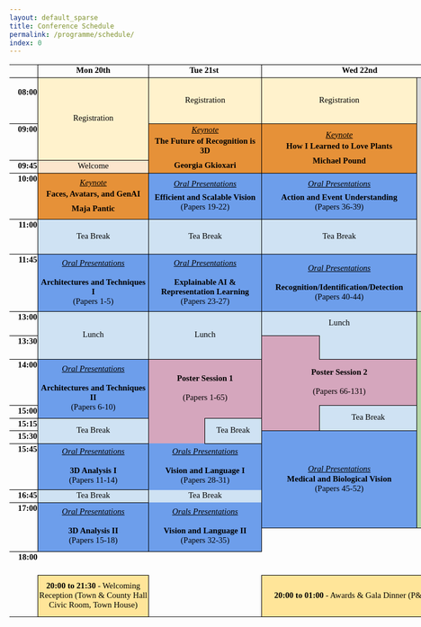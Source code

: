 ```yaml
---
layout: default_sparse
title: Conference Schedule
permalink: /programme/schedule/
index: 0
---
```


<style id="overall-1_6491_Styles">
<!--table
	{mso-displayed-decimal-separator:"\.";
	mso-displayed-thousand-separator:"\,";}
@page
	{margin:.75in .7in .75in .7in;
	mso-header-margin:.3in;
	mso-footer-margin:.3in;}
.font5
	{color:black;
	font-size:11.0pt;
	font-weight:700;
	font-style:normal;
	text-decoration:none;
	font-family:Calibri;
	mso-generic-font-family:auto;
	mso-font-charset:0;}
.font6
	{color:black;
	font-size:11.0pt;
	font-weight:400;
	font-style:normal;
	text-decoration:none;
	font-family:Calibri;
	mso-generic-font-family:auto;
	mso-font-charset:0;}
.font7
	{color:black;
	font-size:11.0pt;
	font-weight:400;
	font-style:normal;
	text-decoration:none;
	font-family:Calibri;
	mso-generic-font-family:auto;
	mso-font-charset:0;}
.font8
	{color:black;
	font-size:11.0pt;
	font-weight:700;
	font-style:normal;
	text-decoration:none;
	font-family:Calibri;
	mso-generic-font-family:auto;
	mso-font-charset:0;}
.font9
	{color:black;
	font-size:11.0pt;
	font-weight:400;
	font-style:italic;
	text-decoration:underline;
	text-underline-style:single;
	font-family:Calibri;
	mso-generic-font-family:auto;
	mso-font-charset:0;}
.font10
	{color:black;
	font-size:2.0pt;
	font-weight:400;
	font-style:normal;
	text-decoration:none;
	font-family:Calibri;
	mso-generic-font-family:auto;
	mso-font-charset:0;}
.font11
	{color:black;
	font-size:6.0pt;
	font-weight:700;
	font-style:normal;
	text-decoration:none;
	font-family:Calibri;
	mso-generic-font-family:auto;
	mso-font-charset:0;}
.font12
	{color:black;
	font-size:11.0pt;
	font-weight:400;
	font-style:italic;
	text-decoration:underline;
	text-underline-style:single;
	font-family:Calibri;
	mso-generic-font-family:auto;
	mso-font-charset:0;}
.font13
	{color:black;
	font-size:5.0pt;
	font-weight:400;
	font-style:normal;
	text-decoration:none;
	font-family:Calibri;
	mso-generic-font-family:auto;
	mso-font-charset:0;}
.font14
	{color:black;
	font-size:1.0pt;
	font-weight:400;
	font-style:normal;
	text-decoration:none;
	font-family:Arial;
	mso-generic-font-family:auto;
	mso-font-charset:0;}
tr
	{mso-height-source:auto;}
col
	{mso-width-source:auto;}
br
	{mso-data-placement:same-cell;}
.style0
	{mso-number-format:General;
	text-align:general;
	vertical-align:bottom;
	white-space:nowrap;
	mso-rotate:0;
	mso-background-source:auto;
	mso-pattern:auto;
	color:black;
	font-size:10.0pt;
	font-weight:400;
	font-style:normal;
	text-decoration:none;
	font-family:Arial;
	mso-generic-font-family:auto;
	mso-font-charset:0;
	border:none;
	mso-protection:locked visible;
	mso-style-name:Normal;
	mso-style-id:0;}
td
	{mso-style-parent:style0;
	padding-top:1px;
	padding-right:1px;
	padding-left:1px;
	mso-ignore:padding;
	color:black;
	font-size:10.0pt;
	font-weight:400;
	font-style:normal;
	text-decoration:none;
	font-family:Arial;
	mso-generic-font-family:auto;
	mso-font-charset:0;
	mso-number-format:General;
	text-align:general;
	vertical-align:bottom;
	border:none;
	mso-background-source:auto;
	mso-pattern:auto;
	mso-protection:locked visible;
	white-space:nowrap;
	mso-rotate:0;}
.xl65
	{mso-style-parent:style0;
	color:black;
	font-size:11.0pt;
	font-weight:700;
	font-family:Calibri;
	mso-generic-font-family:auto;
	mso-font-charset:0;}
.xl66
	{mso-style-parent:style0;
	color:black;
	font-size:11.0pt;
	font-family:Calibri;
	mso-generic-font-family:auto;
	mso-font-charset:0;
	text-align:center;
	vertical-align:middle;
	white-space:normal;}
.xl67
	{mso-style-parent:style0;
	color:black;
	font-size:11.0pt;
	font-weight:700;
	font-family:Calibri;
	mso-generic-font-family:auto;
	mso-font-charset:0;
	text-align:left;}
.xl68
	{mso-style-parent:style0;
	color:black;
	font-size:11.0pt;
	font-family:Calibri;
	mso-generic-font-family:auto;
	mso-font-charset:0;
	text-align:left;}
.xl69
	{mso-style-parent:style0;
	color:black;
	font-size:11.0pt;
	font-family:Calibri;
	mso-generic-font-family:auto;
	mso-font-charset:0;}
.xl70
	{mso-style-parent:style0;
	color:black;
	font-size:11.0pt;
	font-weight:700;
	font-family:Calibri;
	mso-generic-font-family:auto;
	mso-font-charset:0;
	text-align:center;
	vertical-align:middle;
	border-top:.5pt solid black;
	border-right:none;
	border-bottom:.5pt solid black;
	border-left:.5pt solid black;
	white-space:normal;}
.xl71
	{mso-style-parent:style0;
	color:black;
	font-size:11.0pt;
	font-weight:700;
	font-family:Calibri;
	mso-generic-font-family:auto;
	mso-font-charset:0;
	text-align:center;
	vertical-align:middle;
	border:.5pt solid black;
	white-space:normal;}
.xl72
	{mso-style-parent:style0;
	color:black;
	font-size:11.0pt;
	font-weight:700;
	font-family:Calibri;
	mso-generic-font-family:auto;
	mso-font-charset:0;
	mso-number-format:"hh\:mm";}
.xl73
	{mso-style-parent:style0;
	color:black;
	font-size:11.0pt;
	font-weight:700;
	font-family:Calibri;
	mso-generic-font-family:auto;
	mso-font-charset:0;
	mso-number-format:"hh\:mm";
	border-top:.5pt solid black;
	border-right:none;
	border-bottom:none;
	border-left:none;}
.xl74
	{mso-style-parent:style0;
	color:black;
	font-size:11.0pt;
	font-weight:700;
	font-family:Calibri;
	mso-generic-font-family:auto;
	mso-font-charset:0;
	mso-number-format:"hh\:mm";
	text-align:left;
	border-top:.5pt solid black;
	border-right:none;
	border-bottom:none;
	border-left:none;}
.xl75
	{mso-style-parent:style0;
	color:black;
	font-size:11.0pt;
	font-weight:700;
	font-family:Calibri;
	mso-generic-font-family:auto;
	mso-font-charset:0;
	mso-number-format:"hh\:mm";
	text-align:left;}
.xl76
	{mso-style-parent:style0;
	color:black;
	font-size:11.0pt;
	font-weight:700;
	font-family:Calibri;
	mso-generic-font-family:auto;
	mso-font-charset:0;
	text-align:left;
	vertical-align:middle;
	white-space:normal;}
.xl77
	{mso-style-parent:style0;
	color:black;
	font-size:11.0pt;
	font-family:Calibri;
	mso-generic-font-family:auto;
	mso-font-charset:0;
	text-align:left;
	vertical-align:middle;
	white-space:normal;}
.xl78
	{mso-style-parent:style0;
	color:black;}
.xl79
	{mso-style-parent:style0;
	color:black;
	font-size:11.0pt;
	font-family:Calibri;
	mso-generic-font-family:auto;
	mso-font-charset:0;
	text-align:center;
	vertical-align:middle;
	border-top:.5pt solid black;
	border-right:none;
	border-bottom:.5pt solid black;
	border-left:.5pt solid black;
	background:#FCE5CD;
	mso-pattern:#FCE5CD none;
	white-space:normal;}
.xl80
	{mso-style-parent:style0;
	color:black;
	font-size:11.0pt;
	font-family:Calibri;
	mso-generic-font-family:auto;
	mso-font-charset:0;
	text-align:center;
	vertical-align:middle;
	border-top:.5pt solid black;
	border-right:none;
	border-bottom:none;
	border-left:.5pt solid black;
	background:#CFE2F3;
	mso-pattern:#CFE2F3 none;
	white-space:normal;}
.xl81
	{mso-style-parent:style0;
	color:black;
	font-size:11.0pt;
	font-weight:700;
	font-family:Calibri;
	mso-generic-font-family:auto;
	mso-font-charset:0;
	mso-number-format:"hh\:mm";
	text-align:right;
	border-top:.5pt solid black;
	border-right:none;
	border-bottom:none;
	border-left:none;}
.xl82
	{mso-style-parent:style0;
	color:black;
	font-size:11.0pt;
	font-weight:700;
	font-family:Calibri;
	mso-generic-font-family:auto;
	mso-font-charset:0;
	text-align:center;
	vertical-align:middle;
	white-space:normal;}
.xl83
	{mso-style-parent:style0;
	color:black;
	font-size:11.0pt;
	font-family:Calibri;
	mso-generic-font-family:auto;
	mso-font-charset:0;
	text-align:center;
	vertical-align:middle;
	border-top:.5pt solid black;
	border-right:none;
	border-bottom:none;
	border-left:none;
	background:#FFF2CC;
	mso-pattern:#FFF2CC none;
	white-space:normal;}
.xl84
	{mso-style-parent:style0;
	color:windowtext;
	border-top:.5pt solid black;
	border-right:none;
	border-bottom:none;
	border-left:none;}
.xl85
	{mso-style-parent:style0;
	color:windowtext;
	border-top:none;
	border-right:none;
	border-bottom:.5pt solid black;
	border-left:none;}
.xl86
	{mso-style-parent:style0;
	color:black;
	font-size:11.0pt;
	font-family:Calibri;
	mso-generic-font-family:auto;
	mso-font-charset:0;
	text-align:center;
	vertical-align:middle;
	border-top:.5pt solid black;
	border-right:none;
	border-bottom:none;
	border-left:.5pt solid black;
	background:#FFF2CC;
	mso-pattern:#FFF2CC none;
	white-space:normal;}
.xl87
	{mso-style-parent:style0;
	color:windowtext;
	border-top:none;
	border-right:none;
	border-bottom:none;
	border-left:.5pt solid black;}
.xl88
	{mso-style-parent:style0;
	color:windowtext;
	border-top:none;
	border-right:none;
	border-bottom:.5pt solid black;
	border-left:.5pt solid black;}
.xl89
	{mso-style-parent:style0;
	color:black;
	font-size:11.0pt;
	font-weight:700;
	font-family:Calibri;
	mso-generic-font-family:auto;
	mso-font-charset:0;
	text-align:center;
	vertical-align:middle;
	border-top:.5pt solid black;
	border-right:none;
	border-bottom:.5pt solid black;
	border-left:none;
	white-space:normal;}
.xl90
	{mso-style-parent:style0;
	color:windowtext;
	border-top:.5pt solid black;
	border-right:none;
	border-bottom:.5pt solid black;
	border-left:none;}
.xl91
	{mso-style-parent:style0;
	color:windowtext;
	border-top:.5pt solid black;
	border-right:.5pt solid black;
	border-bottom:.5pt solid black;
	border-left:none;}
.xl92
	{mso-style-parent:style0;
	color:white;
	font-size:11.0pt;
	font-family:Calibri;
	mso-generic-font-family:auto;
	mso-font-charset:0;
	text-align:center;
	background:black;
	mso-pattern:black none;}
.xl93
	{mso-style-parent:style0;
	color:black;
	font-size:11.0pt;
	font-family:Calibri;
	mso-generic-font-family:auto;
	mso-font-charset:0;
	text-align:center;
	vertical-align:middle;
	border-top:.5pt solid black;
	border-right:none;
	border-bottom:none;
	border-left:.5pt solid black;
	background:#E69138;
	mso-pattern:#E69138 none;
	white-space:normal;}
.xl94
	{mso-style-parent:style0;
	font-size:11.0pt;
	font-family:Calibri;
	mso-generic-font-family:auto;
	mso-font-charset:0;
	text-align:center;
	vertical-align:middle;
	border-top:.5pt solid black;
	border-right:none;
	border-bottom:none;
	border-left:none;
	background:#6D9EEB;
	mso-pattern:#6D9EEB none;
	white-space:normal;}
.xl95
	{mso-style-parent:style0;
	color:black;
	font-size:11.0pt;
	font-family:Calibri;
	mso-generic-font-family:auto;
	mso-font-charset:0;
	text-align:center;
	vertical-align:middle;
	border-top:.5pt solid black;
	border-right:none;
	border-bottom:none;
	border-left:none;
	background:#CFE2F3;
	mso-pattern:#CFE2F3 none;
	white-space:normal;}
.xl96
	{mso-style-parent:style0;
	color:windowtext;
	border-top:.5pt solid black;
	border-right:.5pt solid black;
	border-bottom:none;
	border-left:none;}
.xl97
	{mso-style-parent:style0;
	color:windowtext;
	border-top:none;
	border-right:.5pt solid black;
	border-bottom:none;
	border-left:none;}
.xl98
	{mso-style-parent:style0;
	color:windowtext;
	border-top:none;
	border-right:.5pt solid black;
	border-bottom:.5pt solid black;
	border-left:none;}
.xl99
	{mso-style-parent:style0;
	color:black;
	font-size:11.0pt;
	font-family:Calibri;
	mso-generic-font-family:auto;
	mso-font-charset:0;
	text-align:center;
	vertical-align:middle;
	border-top:.5pt solid black;
	border-right:none;
	border-bottom:none;
	border-left:none;
	background:#6D9EEB;
	mso-pattern:#6D9EEB none;
	white-space:normal;}
.xl100
	{mso-style-parent:style0;
	font-size:11.0pt;
	font-family:Calibri;
	mso-generic-font-family:auto;
	mso-font-charset:0;
	text-align:center;
	vertical-align:middle;
	border-top:.5pt solid black;
	border-right:none;
	border-bottom:none;
	border-left:.5pt solid black;
	background:#6D9EEB;
	mso-pattern:#6D9EEB none;
	white-space:normal;}
.xl101
	{mso-style-parent:style0;
	color:black;
	font-size:11.0pt;
	font-family:Calibri;
	mso-generic-font-family:auto;
	mso-font-charset:0;
	text-align:center;
	vertical-align:middle;
	border-top:.5pt solid black;
	border-right:none;
	border-bottom:none;
	border-left:.5pt solid black;
	background:#6D9EEB;
	mso-pattern:#6D9EEB none;
	white-space:normal;}
.xl102
	{mso-style-parent:style0;
	color:black;
	font-size:11.0pt;
	font-weight:700;
	font-family:Calibri;
	mso-generic-font-family:auto;
	mso-font-charset:0;
	text-align:center;
	vertical-align:middle;
	border-top:.5pt solid black;
	border-right:none;
	border-bottom:none;
	border-left:.5pt solid black;
	white-space:normal;}
.xl103
	{mso-style-parent:style0;
	color:black;
	font-size:11.0pt;
	font-family:Calibri;
	mso-generic-font-family:auto;
	mso-font-charset:0;
	text-align:center;
	vertical-align:middle;
	border-top:.5pt solid black;
	border-right:none;
	border-bottom:none;
	border-left:none;
	background:#E69138;
	mso-pattern:#E69138 none;
	white-space:normal;}
.xl104
	{mso-style-parent:style0;
	color:black;
	font-size:11.0pt;
	font-family:Calibri;
	mso-generic-font-family:auto;
	mso-font-charset:0;
	text-align:center;
	vertical-align:middle;
	border-top:.5pt solid black;
	border-right:.5pt solid black;
	border-bottom:none;
	border-left:.5pt solid black;
	background:#B6D7A8;
	mso-pattern:#B6D7A8 none;
	white-space:normal;}
.xl105
	{mso-style-parent:style0;
	color:windowtext;
	border-top:none;
	border-right:.5pt solid black;
	border-bottom:none;
	border-left:.5pt solid black;}
.xl106
	{mso-style-parent:style0;
	color:windowtext;
	border-top:none;
	border-right:.5pt solid black;
	border-bottom:.5pt solid black;
	border-left:.5pt solid black;}
.xl107
	{mso-style-parent:style0;
	color:black;
	font-size:11.0pt;
	font-family:Calibri;
	mso-generic-font-family:auto;
	mso-font-charset:0;
	text-align:center;
	vertical-align:middle;
	border-top:.5pt solid black;
	border-right:.5pt solid black;
	border-bottom:none;
	border-left:.5pt solid black;
	background:#D9D9D9;
	mso-pattern:#D9D9D9 none;
	white-space:normal;}
.xl108
	{mso-style-parent:style0;
	color:black;
	font-size:11.0pt;
	font-family:Calibri;
	mso-generic-font-family:auto;
	mso-font-charset:0;
	text-align:center;
	vertical-align:middle;
	border-top:none;
	border-right:.5pt solid black;
	border-bottom:none;
	border-left:.5pt solid black;
	background:#B6D7A8;
	mso-pattern:#B6D7A8 none;
	white-space:normal;}
.xl109
	{mso-style-parent:style0;
	color:black;
	font-size:11.0pt;
	font-family:Calibri;
	mso-generic-font-family:auto;
	mso-font-charset:0;
	text-align:center;
	vertical-align:middle;
	background:#D5A6BD;
	mso-pattern:#D5A6BD none;
	white-space:normal;}
.xl110
	{mso-style-parent:style0;
	color:black;
	font-size:11.0pt;
	font-family:Calibri;
	mso-generic-font-family:auto;
	mso-font-charset:0;
	text-align:center;
	vertical-align:middle;
	border-top:.5pt solid black;
	border-right:.5pt solid black;
	border-bottom:none;
	border-left:.5pt solid black;
	background:#CFE2F3;
	mso-pattern:#CFE2F3 none;
	white-space:normal;}
.xl111
	{mso-style-parent:style0;
	color:black;
	font-size:11.0pt;
	font-family:Calibri;
	mso-generic-font-family:auto;
	mso-font-charset:0;
	text-align:center;
	vertical-align:middle;
	border-top:.5pt solid black;
	border-right:none;
	border-bottom:none;
	border-left:.5pt solid black;
	background:#FFE599;
	mso-pattern:#FFE599 none;
	white-space:normal;}
.xl112
	{mso-style-parent:style0;
	color:black;
	font-size:11.0pt;
	font-family:Calibri;
	mso-generic-font-family:auto;
	mso-font-charset:0;
	text-align:center;
	vertical-align:middle;
	border-top:none;
	border-right:none;
	border-bottom:none;
	border-left:.5pt solid black;
	background:#D5A6BD;
	mso-pattern:#D5A6BD none;
	white-space:normal;}
.xl113
	{mso-style-parent:style0;
	color:black;
	font-size:11.0pt;
	font-family:Calibri;
	mso-generic-font-family:auto;
	mso-font-charset:0;
	text-align:center;
	vertical-align:middle;
	border-top:none;
	border-right:none;
	border-bottom:none;
	border-left:.5pt solid black;
	background:#6D9EEB;
	mso-pattern:#6D9EEB none;
	white-space:normal;}
.xl114
	{mso-style-parent:style0;
	color:black;
	font-size:11.0pt;
	font-family:Calibri;
	mso-generic-font-family:auto;
	mso-font-charset:0;
	text-align:center;
	vertical-align:middle;
	border-top:.5pt solid black;
	border-right:.5pt solid black;
	border-bottom:none;
	border-left:.5pt solid black;
	background:#FFE599;
	mso-pattern:#FFE599 none;
	white-space:normal;}
.xl115
	{mso-style-parent:style0;
	color:black;
	font-size:11.0pt;
	font-family:Calibri;
	mso-generic-font-family:auto;
	mso-font-charset:0;
	text-align:center;
	vertical-align:middle;
	border-top:.5pt solid black;
	border-right:.5pt solid black;
	border-bottom:none;
	border-left:none;
	background:#D5A6BD;
	mso-pattern:#D5A6BD none;
	white-space:normal;}
.xl116
	{mso-style-parent:style0;
	color:black;
	font-size:11.0pt;
	font-family:Calibri;
	mso-generic-font-family:auto;
	mso-font-charset:0;
	text-align:center;
	vertical-align:middle;
	background:#CFE2F3;
	mso-pattern:#CFE2F3 none;
	white-space:normal;}
.xl117
	{mso-style-parent:style0;
	color:black;
	font-size:11.0pt;
	font-family:Calibri;
	mso-generic-font-family:auto;
	mso-font-charset:0;
	text-align:center;
	vertical-align:middle;
	border-top:.5pt solid black;
	border-right:none;
	border-bottom:none;
	border-left:.5pt solid black;
	background:#D5A6BD;
	mso-pattern:#D5A6BD none;
	white-space:normal;}
.xl118
	{mso-style-parent:style0;
	color:black;
	font-size:11.0pt;
	font-family:Calibri;
	mso-generic-font-family:auto;
	mso-font-charset:0;
	text-align:center;
	vertical-align:middle;
	border-top:.5pt solid black;
	border-right:none;
	border-bottom:none;
	border-left:none;
	background:#D5A6BD;
	mso-pattern:#D5A6BD none;
	white-space:normal;}
.xl119
	{mso-style-parent:style0;
	color:black;
	font-size:11.0pt;
	font-family:Calibri;
	mso-generic-font-family:auto;
	mso-font-charset:0;
	text-align:center;
	vertical-align:middle;
	border-top:none;
	border-right:none;
	border-bottom:none;
	border-left:.5pt solid black;
	background:#CFE2F3;
	mso-pattern:#CFE2F3 none;
	white-space:normal;}
.xl120
	{mso-style-parent:style0;
	color:black;
	font-size:11.0pt;
	font-weight:700;
	font-family:Calibri;
	mso-generic-font-family:auto;
	mso-font-charset:0;
	text-align:center;
	vertical-align:middle;
	border-top:.5pt solid black;
	border-right:none;
	border-bottom:.5pt solid black;
	border-left:.5pt solid black;
	background:#FCE5CD;
	mso-pattern:#FCE5CD none;
	white-space:normal;}
-->
</style>


<div id="overall-1_6491" align=center x:publishsource="Excel">

<table border=0 cellpadding=0 cellspacing=0 width=1775 style='border-collapse:
 collapse;table-layout:fixed;width:1333pt'>
 <col width=49 style='mso-width-source:userset;mso-width-alt:1578;width:37pt'>
 <col width=201 style='mso-width-source:userset;mso-width-alt:6442;width:151pt'>
 <col width=101 span=3 style='mso-width-source:userset;mso-width-alt:3242;
 width:76pt'>
 <col width=172 style='mso-width-source:userset;mso-width-alt:5504;width:129pt'>
 <col width=71 style='mso-width-source:userset;mso-width-alt:2261;width:53pt'>
 <col width=101 span=2 style='mso-width-source:userset;mso-width-alt:3242;
 width:76pt'>
 <col width=163 style='mso-width-source:userset;mso-width-alt:5205;width:122pt'>
 <col width=101 style='mso-width-source:userset;mso-width-alt:3242;width:76pt'>
 <col width=49 span=2 style='mso-width-source:userset;mso-width-alt:1578;
 width:37pt'>
 <col width=55 style='mso-width-source:userset;mso-width-alt:1749;width:41pt'>
 <col width=120 style='mso-width-source:userset;mso-width-alt:3840;width:90pt'>
 <col width=240 style='mso-width-source:userset;mso-width-alt:7680;width:180pt'>
 <tr height=21 style='height:16.0pt'>
  <td height=21 class=xl65 width=49 style='height:16.0pt;width:37pt'></td>
  <td class=xl70 width=201 style='width:151pt'>Mon 20th</td>
  <td colspan=2 class=xl102 width=202 style='border-right:.5pt solid black;
  width:152pt'>Tue 21st<span style='mso-spacerun:yes'> </span></td>
  <td colspan=3 class=xl89 width=344 style='border-right:.5pt solid black;
  width:258pt'>Wed 22nd</td>
  <td colspan=3 class=xl70 width=365 style='border-right:.5pt solid black;
  border-left:none;width:274pt'>Thu 23rd</td>
  <td class=xl71 width=101 style='border-left:none;width:76pt'>Fri 24th</td>
  <td class=xl67 width=49 style='width:37pt'></td>
  <td class=xl67 width=49 style='width:37pt'></td>
  <td colspan=3 class=xl92 width=415 style='width:311pt'>ROOMS</td>
 </tr>
 <tr height=20 style='mso-height-source:userset;height:15.75pt'>
  <td height=20 class=xl73 align=right style='height:15.75pt'>08:00</td>
  <td rowspan=6 class=xl86 width=201 style='border-bottom:.5pt solid black;
  border-top:none;width:151pt'>Registration</td>
  <td colspan=2 rowspan=3 class=xl86 width=202 style='border-right:.5pt solid black;
  width:152pt'>Registration</td>
  <td colspan=2 rowspan=3 class=xl83 width=273 style='border-bottom:.5pt solid black;
  width:205pt'>Registration</td>
  <td rowspan=19 class=xl107 width=71 style='border-bottom:.5pt solid black;
  border-top:none;width:53pt'>&nbsp;</td>
  <td colspan=2 rowspan=3 class=xl86 width=202 style='border-bottom:.5pt solid black;
  width:152pt'>Registration</td>
  <td rowspan=23 class=xl107 width=163 style='border-bottom:.5pt solid black;
  border-top:none;width:122pt'>&nbsp;</td>
  <td rowspan=39 class=xl104 width=101 style='border-bottom:.5pt solid black;
  border-top:none;width:76pt'>Workshops ARIA, VUA, MVEO and AI&amp;CV-NDS,
  different venues in the city.</td>
  <td class=xl74>08:00</td>
  <td class=xl75></td>
  <td class=xl76 width=55 style='width:41pt'>P&amp;J-MF</td>
  <td class=xl77 width=120 style='width:90pt'>Main Foyer</td>
  <td class=xl69>Registration (Mon-Thu)</td>
 </tr>
 <tr height=20 style='mso-height-source:userset;height:15.75pt'>
  <td height=20 class=xl65 style='height:15.75pt'></td>
  <td class=xl67></td>
  <td class=xl67></td>
  <td class=xl76 width=55 style='width:41pt'>CS1</td>
  <td class=xl77 width=120 style='width:90pt'>Conference Suite 1</td>
  <td class=xl69>Posters, Tea Breaks &amp; Lunch (Mon-Thu)</td>
 </tr>
 <tr height=20 style='mso-height-source:userset;height:15.75pt'>
  <td height=20 class=xl65 style='height:15.75pt'></td>
  <td class=xl67></td>
  <td class=xl67></td>
  <td class=xl76 width=55 style='width:41pt'>CS2</td>
  <td class=xl77 width=120 style='width:90pt'>Conference Suite 2</td>
  <td class=xl69>Oral Presentations (Mon to Wed)</td>
 </tr>
 <tr height=20 style='mso-height-source:userset;height:15.75pt'>
  <td height=20 class=xl73 align=right style='height:15.75pt'>09:00</td>
  <td colspan=2 rowspan=4 class=xl93 width=202 style='border-right:.5pt solid black;
  border-bottom:.5pt solid black;width:152pt'><font class="font9">Keynote<br>
    </font><font class="font10"><br>
    </font><font class="font5">The Future of Recognition is 3D<br>
    </font><font class="font11"><br>
    </font><font class="font5">Georgia Gkioxari</font></td>
  <td colspan=2 rowspan=4 class=xl103 width=273 style='border-bottom:.5pt solid black;
  width:205pt'><font class="font9">Keynote<br>
    </font><font class="font10"><br>
    </font><font class="font5">How I Learned to Love Plants<br>
    </font><font class="font11"><br>
    </font><font class="font5">Michael Pound</font></td>
  <td colspan=2 rowspan=4 class=xl93 width=202 style='border-bottom:.5pt solid black;
  width:152pt'><font class="font9">Keynote<br>
    </font><font class="font10"><br>
    </font><font class="font5">Self-supervised Learning for 3D Computer
  Vision<br>
    </font><font class="font11"><br>
    </font><font class="font5">Daniel Cremers</font></td>
  <td class=xl74>09:00</td>
  <td class=xl75></td>
  <td class=xl76 width=55 style='width:41pt'>CS3</td>
  <td class=xl68>Conference Suite 3</td>
  <td class=xl69>Oral Presentations (Thu)</td>
 </tr>
 <tr height=21 style='height:16.0pt'>
  <td height=21 class=xl72 style='height:16.0pt'></td>
  <td class=xl75></td>
  <td class=xl75></td>
  <td class=xl76 width=55 style='width:41pt'>MR2</td>
  <td class=xl78>Meeting Room 2</td>
  <td class=xl78>Doctoral Consortium (Wed)</td>
 </tr>
 <tr height=21 style='height:16.0pt'>
  <td height=21 class=xl65 style='height:16.0pt'></td>
  <td class=xl67></td>
  <td class=xl67></td>
  <td class=xl76 width=55 style='width:41pt'>MR8</td>
  <td class=xl78>Meeting Room 8</td>
  <td class=xl78>CVG Half-Day Workshop (Thu)</td>
 </tr>
 <tr height=21 style='height:16.0pt'>
  <td height=21 class=xl73 align=right style='height:16.0pt'>09:45</td>
  <td class=xl79 width=201 style='border-top:none;width:151pt'>Welcome</td>
  <td class=xl75></td>
  <td class=xl75></td>
  <td class=xl76 width=55 style='width:41pt'>MR9</td>
  <td class=xl78>Meeting Room 9</td>
  <td class=xl78>CADL Half-Day Workshop (Thu)</td>
 </tr>
 <tr height=20 style='height:15.0pt'>
  <td height=20 class=xl73 align=right style='height:15.0pt'>10:00</td>
  <td rowspan=4 class=xl93 width=201 style='border-bottom:.5pt solid black;
  border-top:none;width:151pt'><font class="font9">Keynote<br>
    </font><font class="font10"><br>
    </font><font class="font5">Faces, Avatars, and GenAI<br>
    </font><font class="font11"><br>
    </font><font class="font5">Maja Pantic</font></td>
  <td colspan=2 rowspan=4 class=xl100 width=202 style='border-right:.5pt solid black;
  border-bottom:.5pt solid black;width:152pt'><font class="font12">Oral
  Presentations<br>
    </font><font class="font13"><br>
    </font><font class="font8">Efficient and Scalable Vision<br>
    </font><font class="font7">(Papers 19-22)</font></td>
  <td colspan=2 rowspan=4 class=xl94 width=273 style='border-right:.5pt solid black;
  border-bottom:.5pt solid black;width:205pt'><font class="font12">Oral
  Presentations<br>
    </font><font class="font13"><br>
    </font><font class="font8">Action and Event Understanding<br>
    </font><font class="font7">(Papers 36-39)</font></td>
  <td colspan=2 rowspan=4 class=xl94 width=202 style='border-bottom:.5pt solid black;
  width:152pt'><font class="font12">Oral Presentations<br>
    </font><font class="font13"><br>
    </font><font class="font8">Human/Object Pose Estimation<br>
    </font><font class="font7">(Papers 53-56)</font></td>
  <td class=xl74>10:00</td>
  <td class=xl75></td>
  <td class=xl68></td>
  <td class=xl68></td>
  <td class=xl69></td>
 </tr>
 <tr height=20 style='height:15.0pt'>
  <td height=20 class=xl65 style='height:15.0pt'></td>
  <td class=xl67></td>
  <td class=xl67></td>
  <td class=xl68></td>
  <td class=xl68></td>
  <td class=xl69></td>
 </tr>
 <tr height=20 style='height:15.0pt'>
  <td height=20 class=xl72 style='height:15.0pt'></td>
  <td class=xl75></td>
  <td class=xl75></td>
  <td class=xl65></td>
  <td class=xl69></td>
  <td class=xl69></td>
 </tr>
 <tr height=20 style='height:15.0pt'>
  <td height=20 class=xl65 style='height:15.0pt'></td>
  <td class=xl67></td>
  <td class=xl67></td>
  <td class=xl65></td>
  <td class=xl69></td>
  <td class=xl69></td>
 </tr>
 <tr height=20 style='height:15.0pt'>
  <td height=20 class=xl73 align=right style='height:15.0pt'>11:00</td>
  <td rowspan=3 class=xl80 width=201 style='border-bottom:.5pt solid black;
  border-top:none;width:151pt'>Tea Break</td>
  <td colspan=2 rowspan=3 class=xl80 width=202 style='border-right:.5pt solid black;
  border-bottom:.5pt solid black;width:152pt'>Tea Break</td>
  <td colspan=2 rowspan=3 class=xl95 width=273 style='border-right:.5pt solid black;
  border-bottom:.5pt solid black;width:205pt'>Tea Break</td>
  <td colspan=2 rowspan=3 class=xl95 width=202 style='border-bottom:.5pt solid black;
  width:152pt'>Tea Break</td>
  <td class=xl74>11:00</td>
  <td class=xl75></td>
  <td class=xl65></td>
  <td class=xl69></td>
  <td class=xl69></td>
 </tr>
 <tr height=20 style='height:15.0pt'>
  <td height=20 class=xl72 style='height:15.0pt'></td>
  <td class=xl75></td>
  <td class=xl75></td>
  <td class=xl65></td>
  <td class=xl69></td>
  <td class=xl69></td>
 </tr>
 <tr height=20 style='height:15.0pt'>
  <td height=20 class=xl65 style='height:15.0pt'></td>
  <td class=xl67></td>
  <td class=xl67></td>
  <td class=xl78></td>
  <td class=xl78></td>
  <td class=xl78></td>
 </tr>
 <tr height=20 style='height:15.0pt'>
  <td height=20 class=xl73 align=right style='height:15.0pt'>11:45</td>
  <td rowspan=5 class=xl101 width=201 style='border-bottom:.5pt solid black;
  border-top:none;width:151pt'><font class="font9">Oral Presentations <br>
    </font><font class="font6"><br>
    </font><font class="font5">Architectures and Techniques I<br>
    </font><font class="font6">(Papers 1-5)</font></td>
  <td colspan=2 rowspan=5 class=xl101 width=202 style='border-right:.5pt solid black;
  border-bottom:.5pt solid black;width:152pt'><font class="font9">Oral
  Presentations<br>
    </font><font class="font6"><br>
    </font><font class="font5">Explainable AI &amp; Representation
  Learning<br>
    </font><font class="font6">(Papers 23-27)</font></td>
  <td colspan=2 rowspan=5 class=xl99 width=273 style='border-right:.5pt solid black;
  border-bottom:.5pt solid black;width:205pt'><font class="font9">Oral
  Presentations<br>
    </font><font class="font6"><br>
    </font><font class="font5">Recognition/Identification/Detection<br>
    </font><font class="font6">(Papers 40-44)</font></td>
  <td colspan=2 rowspan=5 class=xl99 width=202 style='border-bottom:.5pt solid black;
  width:152pt'><font class="font9">Oral Presentations<br>
    </font><font class="font6"><br>
    </font><font class="font5">Transfer, Low-shot Learning &amp;
  Segmentation<br>
    </font><font class="font6">(Papers 57-61)</font></td>
  <td class=xl74>11:45</td>
  <td class=xl75></td>
  <td class=xl69></td>
  <td class=xl78></td>
  <td class=xl78></td>
 </tr>
 <tr height=20 style='height:15.0pt'>
  <td height=20 class=xl72 style='height:15.0pt'></td>
  <td class=xl75></td>
  <td class=xl75></td>
  <td class=xl68></td>
  <td class=xl68></td>
  <td class=xl69></td>
 </tr>
 <tr height=20 style='height:15.0pt'>
  <td height=20 class=xl65 style='height:15.0pt'></td>
  <td class=xl67></td>
  <td class=xl67></td>
  <td class=xl68></td>
  <td class=xl68></td>
  <td class=xl69></td>
 </tr>
 <tr height=20 style='height:15.0pt'>
  <td height=20 class=xl65 style='height:15.0pt'></td>
  <td class=xl67></td>
  <td class=xl67></td>
  <td class=xl68></td>
  <td class=xl68></td>
  <td class=xl69></td>
 </tr>
 <tr height=20 style='height:15.0pt'>
  <td height=20 class=xl65 style='height:15.0pt'></td>
  <td class=xl67></td>
  <td class=xl67></td>
  <td class=xl68></td>
  <td class=xl68></td>
  <td class=xl69></td>
 </tr>
 <tr height=20 style='height:15.0pt'>
  <td height=20 class=xl73 align=right style='height:15.0pt'>13:00</td>
  <td rowspan=4 class=xl80 width=201 style='border-bottom:.5pt solid black;
  border-top:none;width:151pt'>Lunch</td>
  <td colspan=2 rowspan=4 class=xl80 width=202 style='border-right:.5pt solid black;
  border-bottom:.5pt solid black;width:152pt'>Lunch</td>
  <td colspan=2 rowspan=2 class=xl95 width=273 style='border-right:.5pt solid black;
  width:205pt'>Lunch</td>
  <td rowspan=18 class=xl108 width=71 style='border-bottom:.5pt solid black;
  width:53pt'>Doctoral Consort.</td>
  <td colspan=2 rowspan=4 class=xl95 width=202 style='border-bottom:.5pt solid black;
  width:152pt'>Lunch</td>
  <td class=xl74>13:00</td>
  <td class=xl75></td>
  <td class=xl68></td>
  <td class=xl68></td>
  <td class=xl69></td>
 </tr>
 <tr height=20 style='height:15.0pt'>
  <td height=20 class=xl65 style='height:15.0pt'></td>
  <td class=xl67></td>
  <td class=xl67></td>
  <td class=xl68></td>
  <td class=xl68></td>
  <td class=xl69></td>
 </tr>
 <tr height=20 style='height:15.0pt'>
  <td height=20 class=xl73 align=right style='height:15.0pt'>13:30</td>
  <td rowspan=2 class=xl115 width=101 style='width:76pt'>&nbsp;</td>
  <td rowspan=2 class=xl116 width=172 style='border-bottom:.5pt solid black;
  width:129pt'>&nbsp;</td>
  <td class=xl74>13:30</td>
  <td class=xl67></td>
  <td class=xl68></td>
  <td class=xl68></td>
  <td class=xl69></td>
 </tr>
 <tr height=20 style='height:15.0pt'>
  <td height=20 class=xl65 style='height:15.0pt'></td>
  <td class=xl67></td>
  <td class=xl67></td>
  <td class=xl68></td>
  <td class=xl68></td>
  <td class=xl69></td>
 </tr>
 <tr height=20 style='height:15.0pt'>
  <td height=20 class=xl73 align=right style='height:15.0pt'>14:00</td>
  <td rowspan=5 class=xl101 width=201 style='border-top:none;width:151pt'><font
  class="font9">Oral Presentations <br>
    </font><font class="font6"><br>
    </font><font class="font5">Architectures and Techniques II<br>
    </font><font class="font6">(Papers 6-10)</font></td>
  <td colspan=2 rowspan=5 class=xl117 width=202 style='border-right:.5pt solid black;
  width:152pt'><font class="font5">Poster Session 1<br>
    </font><font class="font6"><br>
    (Papers 1-65)</font></td>
  <td colspan=2 rowspan=4 class=xl109 width=273 style='border-right:.5pt solid black;
  width:205pt'><font class="font5">Poster Session 2</font><font class="font6"><br>
    <br>
    (Papers 66-131)</font></td>
  <td colspan=2 rowspan=5 class=xl118 width=202 style='border-right:.5pt solid black;
  width:152pt'><font class="font5">Poster Session 3<br>
    </font><font class="font6"><br>
    (Papers 132-200)</font></td>
  <td rowspan=16 class=xl104 width=163 style='border-bottom:.5pt solid black;
  border-top:none;width:122pt'>Workshops CVG and CADL, concurrent in 50 people
  meeting rooms in the same venue</td>
  <td class=xl74>14:00</td>
  <td class=xl75></td>
  <td class=xl68></td>
  <td class=xl68></td>
  <td class=xl69></td>
 </tr>
 <tr height=20 style='height:15.0pt'>
  <td height=20 class=xl65 style='height:15.0pt'></td>
  <td class=xl67></td>
  <td class=xl67></td>
  <td class=xl68></td>
  <td class=xl68></td>
  <td class=xl69></td>
 </tr>
 <tr height=20 style='height:15.0pt'>
  <td height=20 class=xl65 style='height:15.0pt'></td>
  <td class=xl67></td>
  <td class=xl67></td>
  <td class=xl68></td>
  <td class=xl68></td>
  <td class=xl69></td>
 </tr>
 <tr height=20 style='height:15.0pt'>
  <td height=20 class=xl65 style='height:15.0pt'></td>
  <td class=xl67></td>
  <td class=xl67></td>
  <td class=xl68></td>
  <td class=xl68></td>
  <td class=xl69></td>
 </tr>
 <tr height=20 style='height:15.0pt'>
  <td height=20 class=xl73 align=right style='height:15.0pt'>15:00</td>
  <td rowspan=2 class=xl109 width=101 style='width:76pt'>&nbsp;</td>
  <td rowspan=2 class=xl110 width=172 style='border-bottom:.5pt solid black;
  width:129pt'>Tea Break</td>
  <td class=xl74>15:00</td>
  <td class=xl75></td>
  <td class=xl68></td>
  <td class=xl68></td>
  <td class=xl69></td>
 </tr>
 <tr height=20 style='height:15.0pt'>
  <td height=20 class=xl73 align=right style='height:15.0pt'>15:15</td>
  <td rowspan=2 class=xl80 width=201 style='border-bottom:.5pt solid black;
  width:151pt'>Tea Break</td>
  <td rowspan=2 class=xl112 width=101 style='width:76pt'>&nbsp;</td>
  <td rowspan=2 class=xl110 width=101 style='border-bottom:.5pt solid black;
  width:76pt'>Tea Break</td>
  <td rowspan=2 class=xl109 width=101 style='width:76pt'>&nbsp;</td>
  <td rowspan=2 class=xl110 width=101 style='border-bottom:.5pt solid black;
  width:76pt'>Tea Break</td>
  <td class=xl75></td>
  <td class=xl75></td>
  <td class=xl68></td>
  <td class=xl68></td>
  <td class=xl69></td>
 </tr>
 <tr height=20 style='height:15.0pt'>
  <td height=20 class=xl81 style='height:15.0pt'>15:30</td>
  <td colspan=2 rowspan=8 class=xl99 width=273 style='border-right:.5pt solid black;
  border-bottom:.5pt solid black;width:205pt'><font class="font9">Oral
  Presentations<br>
    </font><font class="font14"><br>
    </font><font class="font5">Medical and Biological Vision<br>
    </font><font class="font6">(Papers 45-52)</font></td>
  <td class=xl75></td>
  <td class=xl75></td>
  <td class=xl68></td>
  <td class=xl68></td>
  <td class=xl69></td>
 </tr>
 <tr height=20 style='height:15.0pt'>
  <td height=20 class=xl73 align=right style='height:15.0pt'>15:45</td>
  <td rowspan=4 class=xl101 width=201 style='border-top:none;width:151pt'><font
  class="font9">Oral Presentations<br>
    </font><font class="font6"><br>
    </font><font class="font5">3D Analysis I<br>
    </font><font class="font6">(Papers 11-14)</font></td>
  <td colspan=2 rowspan=4 class=xl113 width=202 style='border-right:.5pt solid black;
  width:152pt'><font class="font9">Orals Presentations<br>
    </font><font class="font6"><br>
    </font><font class="font5">Vision and Language I<br>
    </font><font class="font6">(Papers 28-31)</font></td>
  <td colspan=2 rowspan=6 class=xl99 width=202 style='border-right:.5pt solid black;
  border-bottom:.5pt solid black;width:152pt'><font class="font9">Oral
  Presentations<br>
    </font><font class="font6"><br>
    </font><font class="font5">Faces and Gestures<br>
    </font><font class="font6">(Papers 62-67)</font></td>
  <td class=xl74>15:45</td>
  <td class=xl67></td>
  <td class=xl68></td>
  <td class=xl68></td>
  <td class=xl69></td>
 </tr>
 <tr height=20 style='height:15.0pt'>
  <td height=20 class=xl72 style='height:15.0pt'></td>
  <td class=xl75></td>
  <td class=xl75></td>
  <td class=xl68></td>
  <td class=xl68></td>
  <td class=xl69></td>
 </tr>
 <tr height=20 style='height:15.0pt'>
  <td height=20 class=xl72 style='height:15.0pt'></td>
  <td class=xl67></td>
  <td class=xl67></td>
  <td class=xl68></td>
  <td class=xl68></td>
  <td class=xl69></td>
 </tr>
 <tr height=20 style='height:15.0pt'>
  <td height=20 class=xl72 style='height:15.0pt'></td>
  <td class=xl67></td>
  <td class=xl67></td>
  <td class=xl68></td>
  <td class=xl68></td>
  <td class=xl69></td>
 </tr>
 <tr height=21 style='height:16.0pt'>
  <td height=21 class=xl73 align=right style='height:16.0pt'>16:45</td>
  <td class=xl80 width=201 style='width:151pt'>Tea Break</td>
  <td colspan=2 class=xl119 width=202 style='border-right:.5pt solid black;
  width:152pt'>Tea Break</td>
  <td class=xl67></td>
  <td class=xl67></td>
  <td class=xl68></td>
  <td class=xl68></td>
  <td class=xl69></td>
 </tr>
 <tr height=20 style='height:15.0pt'>
  <td height=20 class=xl73 align=right style='height:15.0pt'>17:00</td>
  <td rowspan=4 class=xl101 width=201 style='border-bottom:.5pt solid black;
  width:151pt'><font class="font9">Oral Presentations<br>
    </font><font class="font6"><br>
    </font><font class="font5">3D Analysis II<br>
    </font><font class="font6">(Papers 15-18)</font></td>
  <td colspan=2 rowspan=4 class=xl113 width=202 style='border-right:.5pt solid black;
  border-bottom:.5pt solid black;width:152pt'><font class="font9">Orals
  Presentations<br>
    </font><font class="font6"><br>
    </font><font class="font5">Vision and Language II<br>
    </font><font class="font6">(Papers 32-35)</font></td>
  <td class=xl75></td>
  <td class=xl75></td>
  <td class=xl68></td>
  <td class=xl68></td>
  <td class=xl69></td>
 </tr>
 <tr height=20 style='height:15.0pt'>
  <td height=20 class=xl65 style='height:15.0pt'></td>
  <td colspan=2 class=xl120 width=202 style='border-right:.5pt solid black;
  border-left:none;width:152pt'>Awards &amp; Closing</td>
  <td class=xl74>17:15</td>
  <td class=xl67></td>
  <td class=xl68></td>
  <td class=xl68></td>
  <td class=xl69></td>
 </tr>
 <tr height=20 style='height:15.0pt'>
  <td height=20 class=xl72 style='height:15.0pt'></td>
  <td class=xl66 width=101 style='width:76pt'></td>
  <td class=xl66 width=172 style='width:129pt'></td>
  <td class=xl66 width=71 style='width:53pt'></td>
  <td class=xl82 width=101 style='width:76pt'></td>
  <td class=xl82 width=101 style='width:76pt'></td>
  <td class=xl74>17:30</td>
  <td class=xl75></td>
  <td class=xl68></td>
  <td class=xl68></td>
  <td class=xl69></td>
 </tr>
 <tr height=20 style='height:15.0pt'>
  <td height=20 style='height:15.0pt'></td>
  <td colspan=2 style='mso-ignore:colspan'></td>
  <td class=xl66 width=71 style='width:53pt'></td>
  <td colspan=2 style='mso-ignore:colspan'></td>
  <td class=xl75></td>
  <td class=xl75></td>
  <td class=xl68></td>
  <td class=xl68></td>
  <td class=xl69></td>
 </tr>
 <tr height=20 style='height:15.0pt'>
  <td height=20 class=xl73 align=right style='height:15.0pt'>18:00</td>
  <td class=xl66 width=201 style='width:151pt'></td>
  <td class=xl66 width=101 style='width:76pt'></td>
  <td class=xl66 width=101 style='width:76pt'></td>
  <td colspan=2 style='mso-ignore:colspan'></td>
  <td class=xl66 width=71 style='width:53pt'></td>
  <td class=xl66 width=101 style='width:76pt'></td>
  <td class=xl66 width=101 style='width:76pt'></td>
  <td class=xl66 width=163 style='width:122pt'></td>
  <td class=xl66 width=101 style='width:76pt'></td>
  <td class=xl74>18:00</td>
  <td class=xl75></td>
  <td class=xl68></td>
  <td class=xl68></td>
  <td class=xl69></td>
 </tr>
 <tr height=20 style='height:15.0pt'>
  <td height=20 colspan=6 style='height:15.0pt;mso-ignore:colspan'></td>
  <td class=xl66 width=71 style='width:53pt'></td>
  <td class=xl66 width=101 style='width:76pt'></td>
  <td class=xl66 width=101 style='width:76pt'></td>
  <td class=xl66 width=163 style='width:122pt'></td>
  <td class=xl66 width=101 style='width:76pt'></td>
  <td class=xl67></td>
  <td class=xl67></td>
  <td class=xl68></td>
  <td class=xl68></td>
  <td class=xl69></td>
 </tr>
 <tr height=20 style='height:15.0pt'>
  <td height=20 style='height:15.0pt'></td>
  <td rowspan=3 class=xl114 width=201 style='border-bottom:.5pt solid black;
  width:151pt'><font class="font5">20:00 to 21:30 </font><font class="font6">-
  Welcoming Reception (Town &amp; County Hall Civic Room, Town House)</font></td>
  <td class=xl66 width=101 style='width:76pt'></td>
  <td class=xl66 width=101 style='width:76pt'></td>
  <td colspan=3 rowspan=3 class=xl111 width=344 style='border-right:.5pt solid black;
  border-bottom:.5pt solid black;width:258pt'><font class="font5">20:00 to
  01:00</font><font class="font6"> - Awards &amp; Gala Dinner (P&amp;J Live)</font></td>
  <td class=xl66 width=101 style='width:76pt'></td>
  <td class=xl66 width=101 style='width:76pt'></td>
  <td class=xl66 width=163 style='width:122pt'></td>
  <td class=xl66 width=101 style='width:76pt'></td>
  <td class=xl75></td>
  <td class=xl75></td>
  <td class=xl68></td>
  <td class=xl68></td>
  <td class=xl69></td>
 </tr>
 <tr height=20 style='height:15.0pt'>
  <td height=20 class=xl65 style='height:15.0pt'></td>
  <td class=xl66 width=101 style='width:76pt'></td>
  <td class=xl66 width=101 style='width:76pt'></td>
  <td class=xl66 width=101 style='width:76pt'></td>
  <td class=xl66 width=101 style='width:76pt'></td>
  <td class=xl66 width=163 style='width:122pt'></td>
  <td class=xl66 width=101 style='width:76pt'></td>
  <td class=xl67></td>
  <td class=xl67></td>
  <td class=xl68></td>
  <td class=xl68></td>
  <td class=xl69></td>
 </tr>
 <tr height=33 style='mso-height-source:userset;height:25.5pt'>
  <td height=33 class=xl72 style='height:25.5pt'></td>
  <td colspan=2 style='mso-ignore:colspan'></td>
  <td class=xl66 width=101 style='width:76pt'></td>
  <td class=xl66 width=101 style='width:76pt'></td>
  <td class=xl66 width=163 style='width:122pt'></td>
  <td class=xl66 width=101 style='width:76pt'></td>
  <td class=xl75></td>
  <td class=xl75></td>
  <td class=xl68></td>
  <td class=xl68></td>
  <td class=xl69></td>
 </tr>

 <tr height=0 style='display:none'>
  <td width=49 style='width:37pt'></td>
  <td width=201 style='width:151pt'></td>
  <td width=101 style='width:76pt'></td>
  <td width=101 style='width:76pt'></td>
  <td width=101 style='width:76pt'></td>
  <td width=172 style='width:129pt'></td>
  <td width=71 style='width:53pt'></td>
  <td width=101 style='width:76pt'></td>
  <td width=101 style='width:76pt'></td>
  <td width=163 style='width:122pt'></td>
  <td width=101 style='width:76pt'></td>
  <td width=49 style='width:37pt'></td>
  <td width=49 style='width:37pt'></td>
  <td width=55 style='width:41pt'></td>
  <td width=120 style='width:90pt'></td>
  <td width=240 style='width:180pt'></td>
 </tr>

</table>

</div>


